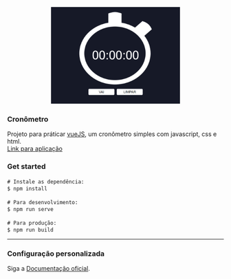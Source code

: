 <div align="center">
<img src="./github/cronometro.gif" style="width: 300px"/>
</div>

### Cronômetro
Projeto para práticar [vueJS](https://cli.vuejs.org/), um cronômetro simples com javascript, css e html. <br />
[Link para aplicação](http://cronometro.caiogomesdev.link/)
### Get started
```
# Instale as dependência:
$ npm install

# Para desenvolvimento:
$ npm run serve

# Para produção:
$ npm run build
```

---

### Configuração personalizada
Siga a [Documentação oficial](https://cli.vuejs.org/config/).